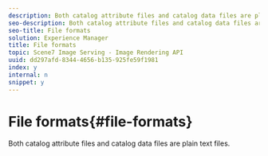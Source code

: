 ```yaml
---
description: Both catalog attribute files and catalog data files are plain text files.
seo-description: Both catalog attribute files and catalog data files are plain text files.
seo-title: File formats
solution: Experience Manager
title: File formats
topic: Scene7 Image Serving - Image Rendering API
uuid: dd297afd-8344-4656-b135-925fe59f1981
index: y
internal: n
snippet: y
---
```


# File formats{#file-formats}

Both catalog attribute files and catalog data files are plain text files.

